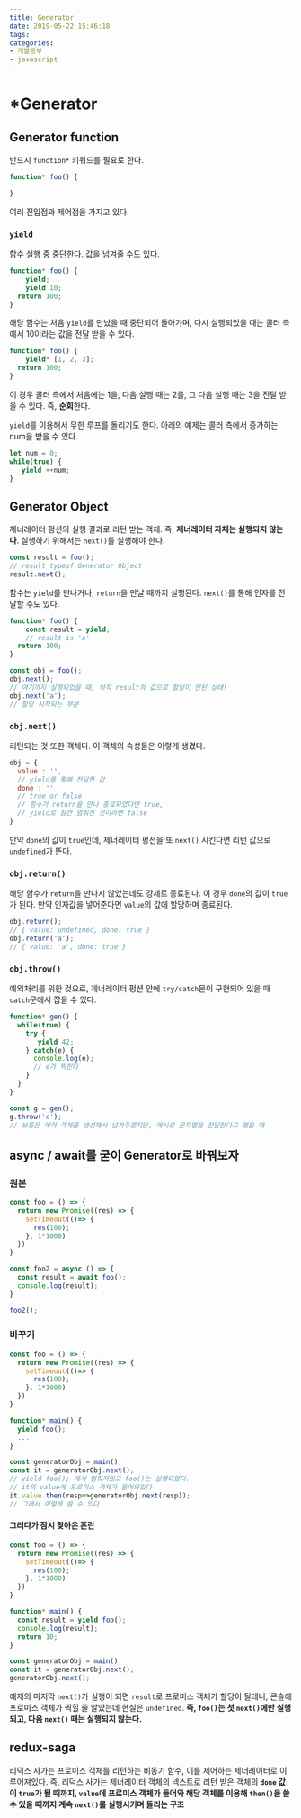 ```yaml
---
title: Generator
date: 2019-05-22 15:46:18
tags:
categories:
- 개발공부
- javascript
---
```


# *Generator

## Generator function

반드시 `function*` 키워드를 필요로 한다.

```javascript
function* foo() {

}
```

여러 진입점과 제어점을 가지고 있다.

### `yield`

함수 실행 중 중단한다. 값을 넘겨줄 수도 있다.

```javascript
function* foo() {
	yield;
	yield 10;
  return 100;
}
```

해당 함수는 처음 `yield`를 만났을 때 중단되어 돌아가며, 다시 실행되었을 때는 콜러 측에서 10이라는 값을 전달 받을 수 있다.

```javascript
function* foo() {
	yield* [1, 2, 3];
  return 100;
}
```

이 경우 콜러 측에서 처음에는 1을, 다음 실행 때는 2를, 그 다음 실행 때는 3을 전달 받을 수 있다. 즉, **순회**한다.

`yield`를 이용해서 무한 루프를 돌리기도 한다. 아래의 예제는 콜러 측에서 증가하는 num을 받을 수 있다.

```javascript
let num = 0;
while(true) {
   yield ++num;
}
```

## Generator Object

제너레이터 펑션의 실행 결과로 리턴 받는 객체. 즉, **제너레이터 자체는 실행되지 않는다**. 실행하기 위해서는 `next()`를 실행해야 한다.

```javascript
const result = foo();
// result typeof Generator Object
result.next();
```

함수는 `yield`를 만나거나, `return`을 만날 때까지 실행된다. `next()`를 통해 인자를 전달할 수도 있다.

```javascript
function* foo() {
	const result = yield;
	// result is 'a'
  return 100;
}

const obj = foo();
obj.next();
// 여기까지 실행되었을 때, 아직 result의 값으로 할당이 안된 상태!
obj.next('a');
// 할당 시작되는 부분
```

### `obj.next()`

리턴되는 것 또한 객체다. 이 객체의 속성들은 이렇게 생겼다.

```javascript
obj = {
  value : '',
  // yield를 통해 전달한 값
  done : ''
  // true or false
  // 함수가 return을 만나 종료되었다면 true,
  // yield로 잠깐 멈춰진 것이라면 false
}
```

만약 `done`의 값이 `true`인데, 제너레이터 펑션을 또 `next()` 시킨다면 리턴 값으로 `undefined`가 뜬다.

### `obj.return()`

해당 함수가 `return`을 만나지 않았는데도 강제로 종료된다. 이 경우 `done`의 값이 `true`가 된다. 만약 인자값을 넣어준다면 `value`의 값에 할당하며 종료된다.

```javascript
obj.return();
// { value: undefined, done: true }
obj.return('a');
// { value: 'a', done: true }
```

### `obj.throw()`

예외처리를 위한 것으로, 제너레이터 펑션 안에 `try/catch`문이 구현되어 있을 때 `catch`문에서 잡을 수 있다.

```javascript
function* gen() {
  while(true) {
    try {
       yield 42;
    } catch(e) {
      console.log(e);
      // e가 찍힌다
    }
  }
}

const g = gen();
g.throw('e');
// 보통은 에러 객체를 생성해서 넘겨주겠지만, 예시로 문자열을 전달한다고 했을 때
```

## async / await를 굳이 Generator로 바꿔보자

### 원본

```javascript
const foo = () => {
  return new Promise((res) => {
    setTimeout(()=> {
      res(100);
    }, 1*1000)
  })
}

const foo2 = async () => {
  const result = await foo();
  console.log(result);
}

foo2();
```

### 바꾸기

```javascript
const foo = () => {
  return new Promise((res) => {
    setTimeout(()=> {
      res(100);
    }, 1*1000)
  })
}

function* main() {
  yield foo();
  ...
}

const generatorObj = main();
const it = generatorObj.next();
// yield foo(); 에서 멈춰져있고 foo()는 실행되었다.
// it의 value에 프로미스 객체가 들어와있다
it.value.then(resp=>generatorObj.next(resp));
// 그래서 이렇게 쓸 수 있다
```

#### 그러다가 잠시 찾아온 혼란

```javascript
const foo = () => {
  return new Promise((res) => {
    setTimeout(()=> {
      res(100);
    }, 1*1000)
  })
}

function* main() {
  const result = yield foo();
  console.log(result);
  return 10;
}

const generatorObj = main();
const it = generatorObj.next();
generatorObj.next();
```

예제의 마지막 `next()`가 실행이 되면 `result`로 프로미스 객체가 할당이 될테니,
콘솔에 프로미스 객체가 찍힐 줄 알았는데 현실은 `undefined`. **즉, `foo()`는 첫 `next()`에만 실행되고, 다음 `next()` 때는 실행되지 않는다.**

## redux-saga

리덕스 사가는 프로미스 객체를 리턴하는 비동기 함수, 이를 제어하는 제너레이터로 이루어져있다. 즉, 리덕스 사가는 제너레이터 객체의 넥스트로 리턴 받은 객체의 **`done` 값이 `true`가 될 때까지, `value`에 프로미스 객체가 들어와 해당 객체를 이용해 `then()`을 쓸 수 있을 때까지 계속 `next()`를 실행시키며 돌리는 구조**